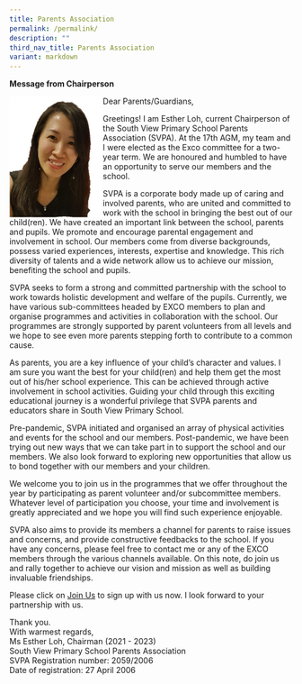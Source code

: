 ```yaml
---
title: Parents Association
permalink: /permalink/
description: ""
third_nav_title: Parents Association
variant: markdown
---
```

<p><strong>Message from Chairperson</strong></p>
<img style="width: 33%;" src="/images/esther.jpeg" align="left">
<p>Dear Parents/Guardians,</p>
<p>Greetings! I am Esther Loh, current Chairperson of the South View Primary School Parents Association (SVPA). At the 17th AGM, my team and I were elected as the Exco committee for a two-year term. We are honoured and humbled to have an opportunity to serve our members and the school.</p>
<p>SVPA is a corporate body made up of caring and involved parents, who are united and committed to work with the school in bringing the best out of our child(ren). We have created an important link between the school, parents and pupils. We promote and encourage parental engagement and involvement in school. Our members come from diverse backgrounds, possess varied experiences, interests, expertise and knowledge. This rich diversity of talents and a wide network allow us to achieve our mission, benefiting the school and pupils.</p>
<p>SVPA seeks to form a strong and committed partnership with the school to work towards holistic development and welfare of the pupils. Currently, we have various sub-committees headed by EXCO members to plan and organise programmes and activities in collaboration with the school. Our programmes are strongly supported by parent volunteers from all levels and we hope to see even more parents stepping forth to contribute to a common cause.</p>
<p>As parents, you are a key influence of your child’s character and values. I am sure you want the best for your child(ren) and help them get the most out of his/her school experience. This can be achieved through active involvement in school activities. Guiding your child through this exciting educational journey is a wonderful privilege that SVPA parents and educators share in South View Primary School.</p>
<p>Pre-pandemic, SVPA initiated and organised an array of physical activities and events for the school and our members. Post-pandemic, we have been trying out new ways that we can take part in to support the school and our members. We also look forward to exploring new opportunities that allow us to bond together with our members and your children.</p>
<p>We welcome you to join us in the programmes that we offer throughout the year by participating as parent volunteer and/or subcommittee members. Whatever level of participation you choose, your time and involvement is greatly appreciated and we hope you will find such experience enjoyable.</p>
<p>SVPA also aims to provide its members a channel for parents to raise issues and concerns, and provide constructive feedbacks to the school. If you have any concerns, please feel free to contact me or any of the EXCO members through the various channels available. On this note, do join us and rally together to achieve our vision and mission as well as building invaluable friendships.</p>
<p>Please click on&nbsp;<a href="/our-partners/parents-association/about-svpa/join-us" target="_blank" rel="noopener">Join Us</a>&nbsp;to sign up with us now. I look forward to your partnership with us.</p>
<p>Thank you.<br>With warmest regards,<br>Ms Esther Loh, Chairman (2021 - 2023)<br>South View Primary School Parents Association<br>SVPA Registration number: 2059/2006<br>Date of registration: 27 April 2006</p>